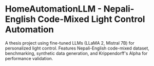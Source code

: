 # HomeAutomationLLM - Nepali-English Code-Mixed Light Control Automation

A thesis project using fine-tuned LLMs (LLaMA 2, Mistral 7B) for personalized light control. Features Nepali-English code-mixed dataset, benchmarking, synthetic data generation, and Krippendorff's Alpha for performance validation.
